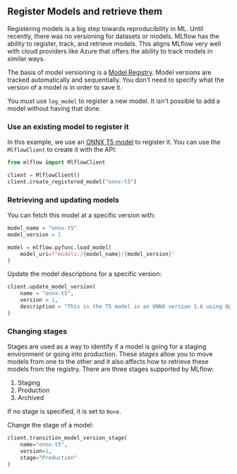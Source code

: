 ## Register Models and retrieve them

Registering models is a big step towards reproducibility in ML. Until recently, there was no versioning for datasets or models. MLflow has the ability to register, track, and retrieve models. This aligns MLflow very well with cloud providers like Azure that offers the ability to track models in similar ways.


The basis of model versioning is a [Model Registry](https://mlflow.org/docs/latest/model-registry.html). Model versions are tracked automatically and sequentially. You don't need to specify what the version of a model _is_ in order to save it.

You *must* use `log_model` to register a new model. It isn't possible to add a model without having that done.


### Use an existing model to register it

In this example, we use an [ONNX T5 model](https://github.com/onnx/models/tree/main/text/machine_comprehension/t5) to register it. You can use the `MlflowClient` to create it with the API:

```python
from mlflow import MlflowClient

client = MlflowClient()
client.create_registered_model("onnx-t5")
```


### Retrieving and updating models

You can fetch this model at a specific version with:

```python
model_name = "onnx-t5"
model_version = 1

model = mlflow.pyfunc.load_model(
    model_uri=f"models:/{model_name}/{model_version}"
)

```

Update the model descriptions for a specific version:

```python
client.update_model_version(
    name = "onnx-t5",
    version = 1,
    description = "This is the T5 model in an ONNX version 1.6 using Opset 12"
)
```

### Changing stages

Stages are used as a way to identify if a model is going for a staging environment or going into production. These _stages_ allow you to move models from one to the other and it also affects how to retrieve these models from the registry. There are three stages supported by MLflow:

1. Staging
1. Production
1. Archived

If no stage is specified, it is set to `None`.

Change the stage of a model:

```python
client.transition_model_version_stage(
    name="onnx-t5",
    version=1,
    stage="Production"
)
```